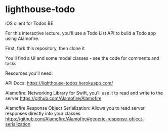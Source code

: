 # lighthouse-todo
iOS client for Todos BE

For this interactive lecture, you'll use a Todo List API to build a Todo app using Alamofire.

First, fork this repository, then clone it

You'll find a UI and some model classes - see the code for comments and tasks

Resources you'll need:

API Docs: https://lighthouse-todos.herokuapp.com/

Alamofire:
Networking Library for Swift, you'll use it to read and write to the server
https://github.com/Alamofire/Alamofire

Alamofire Response Object Serialization:
Allows you to read server responses directly into your classes
https://github.com/Alamofire/Alamofire#generic-response-object-serialization
